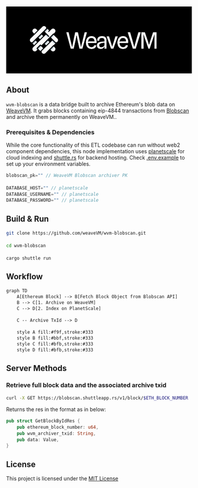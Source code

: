 <p align="center">
  <a href="https://wvm.dev">
    <img src="https://raw.githubusercontent.com/weaveVM/.github/main/profile/bg.png">
  </a>
</p>

## About
`wvm-blobscan` is a data bridge built to archive Ethereum's blob data on [WeaveVM](https://wvm.dev). It grabs blocks containing eip-4844 transactions from [Blobscan](https://blobscan.com) and archive them permanently on WeaveVM..

### Prerequisites & Dependencies

While the core functionality of this ETL codebase can run without web2 component dependencies, this node implementation uses [planetscale](https://planetscale.com) for cloud indexing and [shuttle.rs](https://shuttle.rs) for backend hosting. Check [.env.example](./env.example) to set up your environment variables.

```js
blobscan_pk="" // WeaveVM Blobscan archiver PK

DATABASE_HOST="" // planetscale
DATABASE_USERNAME="" // planetscale
DATABASE_PASSWORD="" // planetscale
```

## Build & Run

```bash
git clone https://github.com/weaveVM/wvm-blobscan.git

cd wvm-blobscan

cargo shuttle run
```
## Workflow

```mermaid
graph TD
    A[Ethereum Block] --> B[Fetch Block Object from Blobscan API]
    B --> C[1. Archive on WeaveVM]
    C --> D[2. Index on PlanetScale]

    C -- Archive TxId --> D
    
    style A fill:#f9f,stroke:#333
    style B fill:#bbf,stroke:#333
    style C fill:#bfb,stroke:#333
    style D fill:#bfb,stroke:#333
```
## Server Methods

### Retrieve full block data and the associated archive txid

```bash
curl -X GET https://blobscan.shuttleapp.rs/v1/block/$ETH_BLOCK_NUMBER
```

Returns the res in the format as in below:

```rs
pub struct GetBlockByIdRes {
    pub ethereum_block_number: u64,
    pub wvm_archiver_txid: String,
    pub data: Value,
}
```

## License
This project is licensed under the [MIT License](./LICENSE)